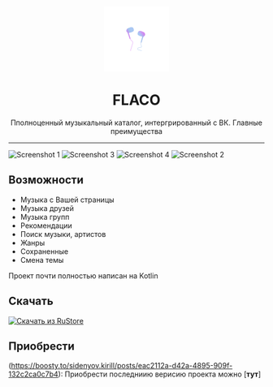 <div align="center">
    <img src="https://github.com/sidenevkirill/Flaco-VKMusic/blob/master/logo.png?raw=true" width="128" height="128" style="display: block; margin: 0 auto"/>
    <h1>FLACO</h1>
    <p>Пполноценный музыкальный каталог, интергрированный с ВК. Главные преимущества</p>

</div>

---
      
<img src="https://sidenevkirill.github.io/img/4.jpg" alt="Screenshot 1" height="450"> <img src="https://sidenevkirill.github.io/img/3.jpg" alt="Screenshot 3" height="450"> <img src="https://sidenevkirill.github.io/img/1.jpg" alt="Screenshot 4" height="450"> <img src="https://sidenevkirill.github.io/img/2.jpg" alt="Screenshot 2" height="450">

## Возможности
* Музыка с Вашей страницы
* Музыка друзей
* Музыка групп
* Рекомендации
* Поиск музыки, артистов
* Жанры
* Сохраненные
* Смена темы

Проект почти полностью написан на Kotlin

## Скачать

[<img src="https://i.ibb.co/jMwfXFd/rustore-light.png" alt="Скачать из RuStore" height="60">](https://apps.rustore.ru/app/com.flaco_music.news)

## Приобрести
(https://boosty.to/sidenyov.kirill/posts/eac2112a-d42a-4895-909f-132c2ca0c7b4): Приобрести последниию верисию проекта можно [**тут**]

